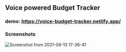 ## Voice powered Budget Tracker

### demo: https://voice-budget-tracker.netlify.app/

### Screenshots

![Screenshot from 2021-09-13 17-36-41](https://user-images.githubusercontent.com/65807044/133195718-e6c77734-821d-4544-af98-84aaffadf788.png)

